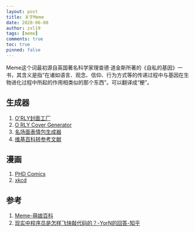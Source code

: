 ```yaml
---
layout: post
title: 关于Meme
date: 2020-06-08
author: zxl19
tags: [meme]
comments: true
toc: true
pinned: false
---
```


Meme这个词最初源自英国著名科学家理查德·道金斯所著的《自私的基因》一书，其含义是指“在诸如语言、观念、信仰、行为方式等的传递过程中与基因在生物进化过程中所起的作用相类似的那个东西”。可以翻译成“梗”。

<!-- more -->

## 生成器
1. [O'RLY封面工厂](https://orly.nanmu.me/)
2. [O RLY Cover Generator](https://dev.to/rly)
3. [名场面表情包生成器](https://sorry.xuty.tk/)
4. [维基百科转参考文献](https://m-journal.org/)

## 漫画
1. [PHD Comics](https://phdcomics.com/)
2. [xkcd](https://xkcd.com/)

## 参考
1. [Meme-萌娘百科](https://zh.moegirl.org/Meme)
2. [现实中程序员是怎样飞快敲代码的？-YorN的回答-知乎](https://www.zhihu.com/question/344204034/answer/1268064267)